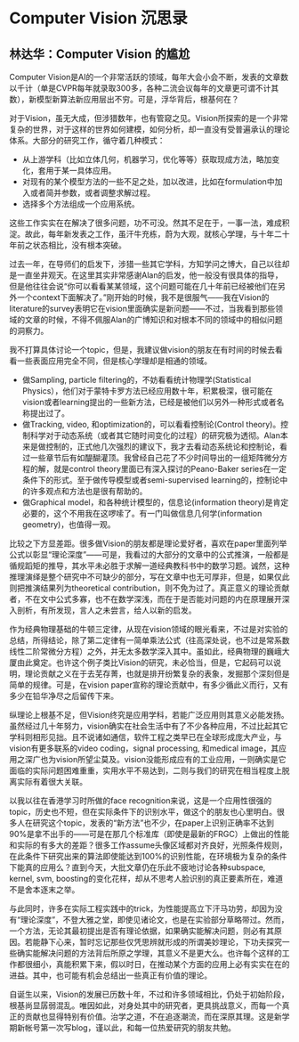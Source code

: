 # Computer Vision 沉思录

## 林达华：Computer Vision 的尴尬

Computer Vision是AI的一个非常活跃的领域，每年大会小会不断，发表的文章数以千计（单是CVPR每年就录取300多，各种二流会议每年的文章更可谓不计其数），新模型新算法新应用层出不穷。可是，浮华背后，根基何在？

对于Vision，虽无大成，但涉猎数年，也有管窥之见。Vision所探索的是一个非常复杂的世界，对于这样的世界如何建模，如何分析，却一直没有受普遍承认的理论体系。大部分的研究工作，循守着几种模式：

+ 从上游学科（比如立体几何，机器学习，优化等等）获取现成方法，略加变化，套用于某一具体应用。
+ 对现有的某个模型方法的一些不足之处，加以改进，比如在formulation中加入或者简并参数，或者调整求解过程。
+ 选择多个方法组成一个应用系统。

这些工作实实在在解决了很多问题，功不可没。然其不足在于，一事一法，难成积淀。故此，每年新发表之工作，虽汗牛充栋，蔚为大观，就核心学理，与十年二十年前之状态相比，没有根本突破。

过去一年，在导师们的启发下，涉猎一些其它学科，方知学问之博大，自己以往却是一直坐井观天。在这里其实非常感谢Alan的启发，他一般没有很具体的指导，但是他往往会说“你可以看看某某领域，这个问题可能在几十年前已经被他们在另外一个context下面解决了。”刚开始的时候，我不是很服气——我在Vision的literature的survey表明它在vision里面确实是新问题——不过，当我看到那些领域的文章的时候，不得不佩服Alan的广博知识和对根本不同的领域中的相似问题的洞察力。

我不打算具体讨论一个topic，但是，我建议做vision的朋友在有时间的时候去看看一些表面应用完全不同，但是核心学理却是相通的领域。

+ 做Sampling, particle filtering的，不妨看看统计物理学(Statistical Physics），他们对于蒙特卡罗方法已经应用数十年，积累极深，很可能在vision或者learning提出的一些新方法，已经是被他们以另外一种形式或者名称提出过了。
+ 做Tracking, video, 和optimization的，可以看看控制论(Control theory)。控制科学对于动态系统（或者其它随时间变化的过程）的研究极为透彻。Alan本来是做控制的，正式他几次强烈的建议下，我才去看动态系统论和控制论，看过一些章节后有如醍醐灌顶。我曾经自己花了不少时间导出的一组矩阵微分方程的解，就是control theory里面已有深入探讨的Peano-Baker series在一定条件下的形式。至于做传导模型或者semi-supervised learning的，控制论中的许多观点和方法也是很有帮助的。
+ 做Graphical model，和各种统计模型的，信息论(information theory)是肯定必要的，这个不用我在这啰嗦了。有一门叫做信息几何学(information geometry)，也值得一观。

比较之下方显差距。很多做Vision的朋友都是理论爱好者，喜欢在paper里面列举公式以彰显“理论深度”——可是，我看过的大部分的文章中的公式推演，一般都是循规蹈矩的推导，其水平未必胜于求解一道经典教科书中的数学习题。诚然，这种推理演绎是整个研究中不可缺少的部分，写在文章中也无可厚非，但是，如果仅此则把推演结果列为theoretical contribution，则不免为过了。真正意义的理论贡献者，不在文中公式多寡，也不在数学深浅，而在于是否能对问题的内在原理展开深入剖析，有所发现，言人之未尝言，给人以新的启发。

作为经典物理基础的牛顿三定律，从现在vision领域的眼光看来，不过是对实验的总结，所得结论，除了第二定律有一简单乘法公式（往高深处说，也不过是常系数线性二阶常微分方程）之外，并无太多数学深入其中。虽如此，经典物理的巍峨大厦由此奠定。也许这个例子类比Vision的研究，未必恰当，但是，它起码可以说明，理论贡献之义在于去芜存菁，也就是排开纷繁复杂的表象，发掘那个深刻但是简单的规律。可是，在vision paper宣称的理论贡献中，有多少循此义而行，又有多少在铅华净尽之后留传下来。

纵理论上根基不足，但Vision终究是应用学科，若能广泛应用则其意义必能发扬。虽然经过几十年努力，vision确实在社会生活中有了不少各种应用，不过比起其它学科则相形见拙。且不说诸如通信，软件工程之类早已在全球形成庞大产业，与vision有更多联系的video coding，signal processing, 和medical image，其应用之深广也为vision所望尘莫及。vision没能形成应有的工业应用，一则确实是它面临的实际问题困难重重，实用水平不易达到，二则与我们的研究在相当程度上脱离实际有着很大关联。

以我以往在香港学习时所做的face recognition来说，这是一个应用性很强的topic，历史也不短，但在实际条件下的识别水平，做这个的朋友也心里明白。很多人在研究这个topic，发表的“新方法”也不少，在paper上识别正确率不达到90%是拿不出手的——可是在那几个标准库（即使是最新的FRGC）上做出的性能和实际的有多大的差距？很多工作assume头像区域都对齐良好，光照条件规则，在此条件下研究出来的算法即使能达到100%的识别性能，在环境极为复杂的条件下能真的应用么？直到今天，大批文章仍在乐此不疲地讨论各种subspace, kernel, svm, boosting的变化花样，却从不思考人脸识别的真正要素所在，难道不是舍本逐末之举。

与此同时，许多在实际工程实践中的trick，为性能提高立下汗马功劳，却因为没有“理论深度”，不登大雅之堂，即使见诸论文，也是在实验部分草略带过。然而，一个方法，无论其最初提出是否有理论依据，如果确实能解决问题，则必有其原因。若能静下心来，暂时忘记那些仅凭思辨就形成的所谓美妙理论，下功夫探究一些确实能解决问题的方法背后所原之学理，其意义不是更大么。也许每个这样的工作都很细小，真能积累下来，假以时日，在推动某个方面的应用上必有实实在在的进益。其中，也可能有机会总结出一些真正有价值的理论。

自诞生以来，Vision的发展已历数十年，不过和许多领域相比，仍处于初始阶段，根基尚显孱弱混乱。唯因如此，对身处其中的研究者，更具挑战意义，而每一个真正的贡献也显得特别有价值。治学之道，不在追逐潮流，而在深原其理。这是新学期新帐号第一次写blog，谨以此，和每一位热爱研究的朋友共勉。
